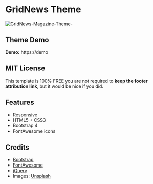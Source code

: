 # GridNews Theme

![GridNews-Magazine-Theme-](https://user-images.githubusercontent.com/4777400/95614886-e44ca880-0a2c-11eb-8a83-e0112d34b7af.png)

## Theme Demo

**Demo:** https://demo


## MIT License

This template is 100% FREE you are not required to **keep the footer attribution link**, but it would be nice if you did.


## Features

-  Responsive
-  HTML5 + CSS3
-  Bootstrap 4
-  FontAwesome icons


## Credits
- [Bootstrap](http://getbootstrap.com/)
- [FontAwesome](http://fortawesome.github.io/Font-Awesome/)
- [jQuery](http://jquery.com/)
- Images: [Unsplash](https://unsplash.com/)
